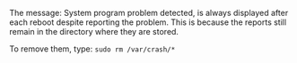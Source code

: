 The message: System program problem detected, is always displayed after each reboot despite reporting the problem. This is because the reports still remain in the directory where they are stored.

To remove them, type:
`sudo rm /var/crash/*`
